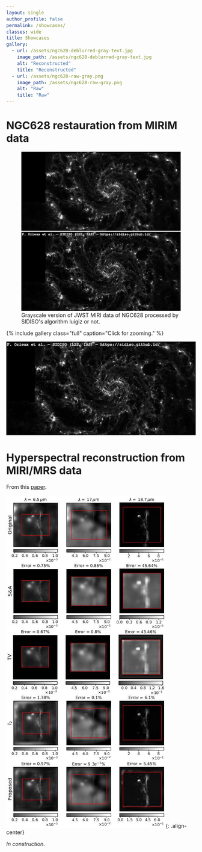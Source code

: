```yaml
---
layout: single
author_profile: false
permalink: /showcases/
classes: wide
title: Showcases
gallery:
  - url: /assets/ngc628-deblurred-gray-text.jpg
    image_path: /assets/ngc628-deblurred-gray-text.jpg
    alt: "Reconstructed"
    title: "Reconstructed"
  - url: /assets/ngc628-raw-gray.png
    image_path: /assets/ngc628-raw-gray.png
    alt: "Raw"
    title: "Raw"
---
```


<link rel="stylesheet" href="https://cdn.jsdelivr.net/npm/img-comparison-slider@8/dist/styles.css" />

# NGC628 restauration from MIRIM data

<figure>
    <img-comparison-slider>
        <img slot="second" src="/assets/ngc628-raw-gray.jpg" />
        <img slot="first" src="/assets/ngc628-deblurred-gray-text.jpg" />
    </img-comparison-slider>
    <figcaption>Grayscale version of JWST MIRI data of NGC628 processed by SIDISO's algorithm luigiz or not.</figcaption>
</figure>

{% include gallery class="full" caption="Click for zooming." %}

[![](/assets/ngc628-deblurred-gray-text.jpg)](/assets/ngc628-deblurred-gray-text.jpg)

# Hyperspectral reconstruction from MIRI/MRS data

From this [paper](https://ieeexplore.ieee.org/document/9740457).

[![](/assets/abirizk2022.jpg)](/assets/abirizk2022.jpg){: .align-center}

_In construction._
